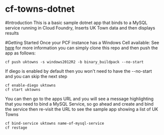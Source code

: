 # cf-towns-dotnet
#Introduction
This is a basic sample dotnet app that binds to a MySQL service running in Cloud Foundry, Inserts UK Town data and then displays results

#Getting Started
Once your PCF instance has a Windows Cell available: See [here](http://docs.pivotal.io/pivotalcf/opsguide/deploying-diego.html) for more information you can simply clone this repo and then push the app as follows:
```
cf push uktowns -s windows2012R2 -b binary_buildpack --no-start
```
If diego is enabled by default then you won't need to have the --no-start and you can skip the next step
```
cf enable-diego uktowns
cf start uktowns
```
You can then go to the apps URL and you will see a message highlighting that you need to bind a MySQL Service, so go ahead and create and bind the service then re-visit the URL to see the sample app showing a list of UK Towns
```
cf bind-service uktowns name-of-mysql-service
cf restage
```



